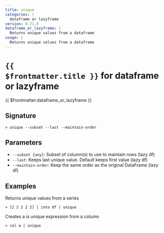 ```yaml
---
title: unique
categories: |
  dataframe or lazyframe
version: 0.71.0
dataframe_or_lazyframe: |
  Returns unique values from a dataframe
usage: |
  Returns unique values from a dataframe
---
```


# <code>{{ $frontmatter.title }}</code> for dataframe or lazyframe

<div class='command-title'>{{ $frontmatter.dataframe_or_lazyframe }}</div>

## Signature

```> unique --subset --last --maintain-order```

## Parameters

 -  `--subset {any}`: Subset of column(s) to use to maintain rows (lazy df)
 -  `--last`: Keeps last unique value. Default keeps first value (lazy df)
 -  `--maintain-order`: Keep the same order as the original DataFrame (lazy df)

## Examples

Returns unique values from a series
```shell
> [2 2 2 2 2] | into df | unique
```

Creates a is unique expression from a column
```shell
> col a | unique
```
